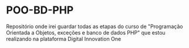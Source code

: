 # POO-BD-PHP
Repositório onde irei guardar todas as etapas do curso de "Programação Orientada a Objetos, exceções e banco de dados PHP"  que estou realizando na plataforma Digital Innovation One
